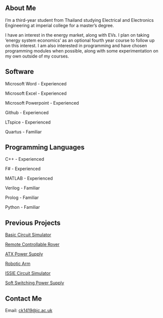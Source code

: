 ## About Me

I’m a third-year student from Thailand studying Electrical and Electronics Engineering at imperial college for a master’s degree. 

I have an interest in the energy market, along with EVs. I plan on taking ‘energy system economics’ as an optional fourth year course to follow up on this interest. I am also interested in programming and have chosen programming modules when possible, along with some experimentation on my own outside of my courses.

## Software

Microsoft Word - Experienced

Microsoft Excel - Experienced

Microsoft Powerpoint - Experienced

Github - Experienced

LTspice - Experienced

Quartus - Familiar

## Programming Languages

C++ - Experienced

F# - Experienced

MATLAB - Experienced

Verilog - Familiar

Prolog - Familiar

Python - Familiar

## Previous Projects

[Basic Circuit Simulator](CircuitSim.md)

[Remote Controllable Rover](Rover.md)

[ATX Power Supply](ATX.md)

[Robotic Arm](RoboticArm.md)

[ISSIE Circuit Simulator](Issie.md)

[Soft Switching Power Supply](SoftSwitching.md)

## Contact Me

Email: ck1419@ic.ac.uk
